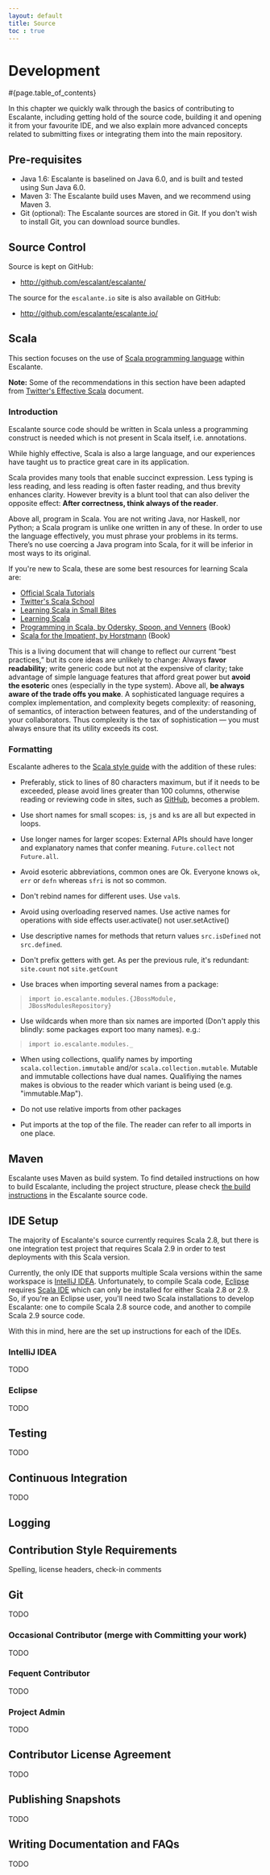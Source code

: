 ```yaml
---
layout: default
title: Source
toc : true
---
```


<div class="page-header">
<h1>Development</h1>
</div>

#{page.table_of_contents}

In this chapter we quickly walk through the basics of contributing to
Escalante, including getting hold of the source code, building it and
opening it from your favourite IDE, and we also explain more advanced
concepts related to submitting fixes or integrating them into the
main repository.

## Pre-requisites
* Java 1.6: Escalante is baselined on Java 6.0, and is built and tested using
Sun Java 6.0.
* Maven 3: The Escalante build uses Maven, and we recommend using Maven 3.
* Git (optional):	The Escalante sources are stored in Git. If you don't wish
to install Git, you can download source bundles.

## Source Control

Source is kept on GitHub:

* <http://github.com/escalant/escalante/>

The source for the `escalante.io` site is also available on GitHub:

* <http://github.com/escalante/escalante.io/>

## Scala

This section focuses on the use of
[Scala programming language](http://www.scala-lang.org/) within Escalante.

**Note:** Some of the recommendations in this section have been adapted from
[Twitter's Effective Scala](http://twitter.github.com/effectivescala) document.

### Introduction

Escalante source code should be written in Scala unless a programming
construct is needed which is not present in Scala itself, i.e. annotations.

While highly effective, Scala is also a large language, and our experiences
have taught us to practice great care in its application.

Scala provides many tools that enable succinct expression. Less typing is
less reading, and less reading is often faster reading, and thus brevity
enhances clarity. However brevity is a blunt tool that can also deliver
the opposite effect: **After correctness, think always of the reader**.

Above all, program in Scala. You are not writing Java, nor Haskell,
nor Python; a Scala program is unlike one written in any of these. In order
to use the language effectively, you must phrase your problems in its terms.
There’s no use coercing a Java program into Scala, for it will be inferior in
most ways to its original.

If you're new to Scala, these are some best resources for learning Scala are:

* [Official Scala Tutorials](http://docs.scala-lang.org/tutorials/)
* [Twitter's Scala School](http://twitter.github.com/scala_school/)
* [Learning Scala in Small Bites](http://matt.might.net/articles/learning-scala-in-small-bites/)
* [Learning Scala](http://www.scala-lang.org/node/1305)
* [Programming in Scala, by Odersky, Spoon, and Venners](http://www.artima.com/shop/programming_in_scala_2ed) (Book)
* [Scala for the Impatient, by Horstmann](http://horstmann.com/scala/) (Book)

This is a living document that will change to reflect our current
“best practices,” but its core ideas are unlikely to change:
Always **favor readability**; write generic code but not at the expensive of
clarity; take advantage of simple language features that afford great power
but **avoid the esoteric** ones (especially in the type system).
Above all, **be always aware of the trade offs you make**. A sophisticated
language requires a complex implementation, and complexity begets complexity:
of reasoning, of semantics, of interaction between features, and of the
understanding of your collaborators. Thus complexity is the tax of
sophistication — you must always ensure that its utility exceeds its cost.

### Formatting

Escalante adheres to the
[Scala style guide](http://docs.scala-lang.org/style/overview.html) with the
addition of these rules:

* Preferably, stick to lines of 80 characters maximum, but if it needs to be
exceeded, please avoid lines greater than 100 columns, otherwise reading or
reviewing code in sites, such as [GitHub](http://github.com), becomes a
problem.

* Use short names for small scopes: `i`s, `j`s and `k`s are all but expected
in loops.

* Use longer names for larger scopes: External APIs should have longer and
explanatory names that confer meaning. `Future.collect` not `Future.all`.

* Avoid esoteric abbreviations, common ones are Ok. Everyone knows `ok`,
`err` or `defn` whereas `sfri` is not so common.

* Don't rebind names for different uses. Use `val`s.

* Avoid using overloading reserved names. Use active names for operations
with side effects user.activate() not user.setActive()

* Use descriptive names for methods that return values `src.isDefined` not
`src.defined`.

* Don't prefix getters with get. As per the previous rule, it's redundant:
`site.count` not `site.getCount`

* Use braces when importing several names from a package:
> `import io.escalante.modules.{JBossModule, JBossModulesRepository}`

* Use wildcards when more than six names are imported (Don't apply this
blindly: some packages export too many names). e.g.:
> `import io.escalante.modules._`

* When using collections, qualify names by importing
`scala.collection.immutable` and/or `scala.collection.mutable`. Mutable and
immutable collections have dual names. Qualifiying the names makes is obvious
to the reader which variant is being used (e.g. "immutable.Map").

* Do not use relative imports from other packages

* Put imports at the top of the file. The reader can refer to all imports
in one place.

## Maven

Escalante uses Maven as build system. To find detailed instructions on how to
build Escalante, including the project structure, please check
[the build instructions](https://github.com/escalante/escalante/blob/master/README.md)
in the Escalante source code.

## IDE Setup

The majority of Escalante's source currently requires Scala 2.8, but there is
one integration test project that requires Scala 2.9 in order to test
deployments with this Scala version.

Currently, the only IDE that supports multiple Scala versions within the same
workspace is [IntelliJ IDEA](http://www.jetbrains.com/idea/). Unfortunately,
to compile Scala code, [Eclipse](http://www.eclipse.org/)
requires [Scala IDE](http://scala-ide.org/) which can only be installed for
either Scala 2.8 or 2.9. So, if you're an Eclipse user, you'll need two
Scala installations to develop Escalante: one to compile Scala 2.8 source
code, and another to compile Scala 2.9 source code.

With this in mind, here are the set up instructions for each of the IDEs.

### IntelliJ IDEA

TODO

### Eclipse

TODO

## Testing

TODO

## Continuous Integration

TODO

## Logging

## Contribution Style Requirements

Spelling, license headers, check-in comments

## Git

TODO

### Occasional Contributor (merge with Committing your work)

TODO

### Fequent Contributor

TODO

### Project Admin

TODO

## Contributor License Agreement

TODO

## Publishing Snapshots

TODO

## Writing Documentation and FAQs

TODO

